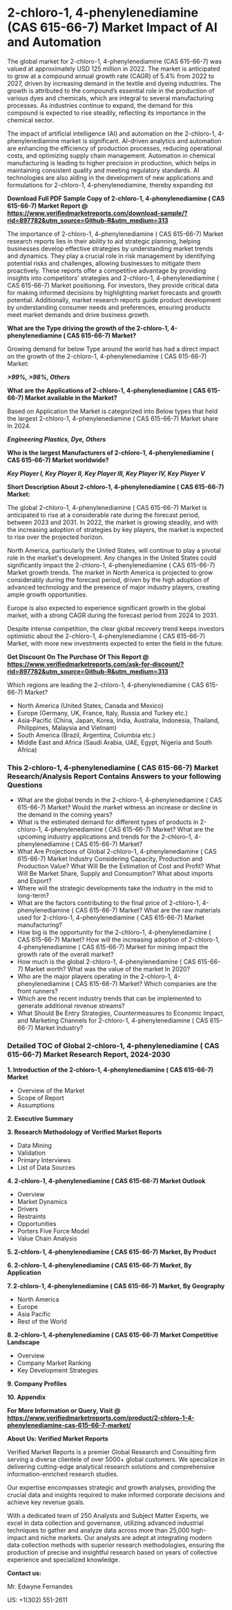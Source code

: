 <meta name="title" content="Global 2-chloro-1, 4-phenylenediamine (CAS 615-66-7) Market Impact of AI and Automation"><meta name="description" content="The global market for 2-chloro-1, 4-phenylenediamine (CAS 615-66-7) was valued at approximately USD 125 million in 2022. The market is anticipated to grow at a compoun"><meta name="title" content="2-chloro-1, 4-phenylenediamine (CAS 615-66-7) Market Size, Share, Scope, Trends, Growth, Opportunities, Analysis, Forecast"><h1>2-chloro-1, 4-phenylenediamine (CAS 615-66-7) Market Impact of AI and Automation</h1><p>The global market for 2-chloro-1, 4-phenylenediamine (CAS 615-66-7) was valued at approximately USD 125 million in 2022. The market is anticipated to grow at a compound annual growth rate (CAGR) of 5.4% from 2022 to 2027, driven by increasing demand in the textile and dyeing industries. The growth is attributed to the compound’s essential role in the production of various dyes and chemicals, which are integral to several manufacturing processes. As industries continue to expand, the demand for this compound is expected to rise steadily, reflecting its importance in the chemical sector.</p><p>The impact of artificial intelligence (AI) and automation on the 2-chloro-1, 4-phenylenediamine market is significant. AI-driven analytics and automation are enhancing the efficiency of production processes, reducing operational costs, and optimizing supply chain management. Automation in chemical manufacturing is leading to higher precision in production, which helps in maintaining consistent quality and meeting regulatory standards. AI technologies are also aiding in the development of new applications and formulations for 2-chloro-1, 4-phenylenediamine, thereby expanding itst</p><p id="" class=""><strong>Download Full PDF Sample Copy of 2-chloro-1, 4-phenylenediamine ( CAS 615-66-7) Market Report @ <a href="https://www.verifiedmarketreports.com/download-sample/?rid=897782&utm_source=Github-R&utm_medium=313" target="_blank">https://www.verifiedmarketreports.com/download-sample/?rid=897782&utm_source=Github-R&utm_medium=313</a></strong></p><p>The importance of&nbsp;2-chloro-1, 4-phenylenediamine ( CAS 615-66-7) Market research reports lies in their ability to aid strategic planning, helping businesses develop effective strategies by understanding market trends and dynamics. They play a crucial role in risk management by identifying potential risks and challenges, allowing businesses to mitigate them proactively. These reports offer a competitive advantage by providing insights into competitors' strategies and 2-chloro-1, 4-phenylenediamine ( CAS 615-66-7) Market positioning. For investors, they provide critical data for making informed decisions by highlighting market forecasts and growth potential. Additionally, market research reports guide product development by understanding consumer needs and preferences, ensuring products meet market demands and drive business growth.</p><p><strong>What are the&nbsp;Type driving the growth of the 2-chloro-1, 4-phenylenediamine ( CAS 615-66-7) Market?</strong></p><p id="" class="">Growing demand for below Type around the world has had a direct impact on the growth of the 2-chloro-1, 4-phenylenediamine ( CAS 615-66-7) Market:</p><em><strong>>99%, >98%, Others</strong></em></p><strong>What are the&nbsp;Applications&nbsp;of 2-chloro-1, 4-phenylenediamine ( CAS 615-66-7) Market available in the Market?</strong></p><p id="" class="">Based on Application the Market is categorized into Below types that held the largest 2-chloro-1, 4-phenylenediamine ( CAS 615-66-7) Market share In 2024.</p><em><strong>Engineering Plastics, Dye, Others</strong></em></p><strong>Who is the largest Manufacturers of 2-chloro-1, 4-phenylenediamine ( CAS 615-66-7) Market worldwide?</strong></p><p><em><strong>Key Player I, Key Player II, Key Player III, Key Player IV, Key Player V</strong></em></p><p id="" class=""><strong>Short Description About 2-chloro-1, 4-phenylenediamine ( CAS 615-66-7) Market:</strong></p><p>The global 2-chloro-1, 4-phenylenediamine ( CAS 615-66-7) Market is anticipated to rise at a considerable rate during the forecast period, between 2023 and 2031. In 2022, the market is growing steadily, and with the increasing adoption of strategies by key players, the market is expected to rise over the projected horizon.</p><p>North America, particularly the United States, will continue to play a pivotal role in the market's development. Any changes in the United States could significantly impact the 2-chloro-1, 4-phenylenediamine ( CAS 615-66-7) Market growth trends. The market in North America is projected to grow considerably during the forecast period, driven by the high adoption of advanced technology and the presence of major industry players, creating ample growth opportunities.</p><p>Europe is also expected to experience significant growth in the global market, with a strong CAGR during the forecast period from 2024 to 2031.</p><p>Despite intense competition, the clear global recovery trend keeps investors optimistic about the 2-chloro-1, 4-phenylenediamine ( CAS 615-66-7) Market, with more new investments expected to enter the field in the future.</p><p id="" class=""><strong>Get Discount On The Purchase Of This Report @ <a href="https://www.verifiedmarketreports.com/ask-for-discount/?rid=897782&utm_source=Github-R&utm_medium=313" target="_blank">https://www.verifiedmarketreports.com/ask-for-discount/?rid=897782&utm_source=Github-R&utm_medium=313</a></strong></p>Which regions are leading the 2-chloro-1, 4-phenylenediamine ( CAS 615-66-7) Market?</p><ul><li>North America (United States, Canada and Mexico)</li><li>Europe (Germany, UK, France, Italy, Russia and Turkey etc.)</li><li>Asia-Pacific (China, Japan, Korea, India, Australia, Indonesia, Thailand, Philippines, Malaysia and Vietnam)</li><li>South America (Brazil, Argentina, Columbia etc.)</li><li>Middle East and Africa (Saudi Arabia, UAE, Egypt, Nigeria and South Africa)</li></ul><h3 id="" class="">This 2-chloro-1, 4-phenylenediamine ( CAS 615-66-7) Market Research/Analysis Report Contains Answers to your following Questions</h3><ul><li>What are the global trends in the 2-chloro-1, 4-phenylenediamine ( CAS 615-66-7) Market? Would the market witness an increase or decline in the demand in the coming years?</li><li>What is the estimated demand for different types of products in 2-chloro-1, 4-phenylenediamine ( CAS 615-66-7) Market? What are the upcoming industry applications and trends for the 2-chloro-1, 4-phenylenediamine ( CAS 615-66-7) Market?</li><li>What Are Projections of Global 2-chloro-1, 4-phenylenediamine ( CAS 615-66-7) Market Industry Considering Capacity, Production and Production Value? What Will Be the Estimation of Cost and Profit? What Will Be Market Share, Supply and Consumption? What about imports and Export?</li><li>Where will the strategic developments take the industry in the mid to long-term?</li><li>What are the factors contributing to the final price of 2-chloro-1, 4-phenylenediamine ( CAS 615-66-7) Market? What are the raw materials used for 2-chloro-1, 4-phenylenediamine ( CAS 615-66-7) Market manufacturing?</li><li>How big is the opportunity for the 2-chloro-1, 4-phenylenediamine ( CAS 615-66-7) Market? How will the increasing adoption of 2-chloro-1, 4-phenylenediamine ( CAS 615-66-7) Market for mining impact the growth rate of the overall market?</li><li>How much is the global 2-chloro-1, 4-phenylenediamine ( CAS 615-66-7) Market worth? What was the value of the market In 2020?</li><li>Who are the major players operating in the 2-chloro-1, 4-phenylenediamine ( CAS 615-66-7) Market? Which companies are the front runners?</li><li>Which are the recent industry trends that can be implemented to generate additional revenue streams?</li><li>What Should Be Entry Strategies, Countermeasures to Economic Impact, and Marketing Channels for 2-chloro-1, 4-phenylenediamine ( CAS 615-66-7) Market Industry?</li></ul><h3 id="" class="">Detailed TOC of Global 2-chloro-1, 4-phenylenediamine ( CAS 615-66-7) Market Research Report, 2024-2030</h3><p id="" class=""><strong>1. Introduction of the 2-chloro-1, 4-phenylenediamine ( CAS 615-66-7) Market</strong></p><ul><li>Overview of the Market</li><li>Scope of Report</li><li>Assumptions</li></ul><p id="" class=""><strong>2. Executive Summary</strong></p><p id="" class=""><strong>3. Research Methodology of Verified Market Reports</strong></p><ul><li>Data Mining</li><li>Validation</li><li>Primary Interviews</li><li>List of Data Sources</li></ul><p id="" class=""><strong>4. 2-chloro-1, 4-phenylenediamine ( CAS 615-66-7) Market Outlook</strong></p><ul><li>Overview</li><li>Market Dynamics</li><li>Drivers</li><li>Restraints</li><li>Opportunities</li><li>Porters Five Force Model</li><li>Value Chain Analysis</li></ul><p id="" class=""><strong>5. 2-chloro-1, 4-phenylenediamine ( CAS 615-66-7) Market, By Product</strong></p><p id="" class=""><strong>6. 2-chloro-1, 4-phenylenediamine ( CAS 615-66-7) Market, By Application</strong></p><p id="" class=""><strong>7. 2-chloro-1, 4-phenylenediamine ( CAS 615-66-7) Market, By Geography</strong></p><ul><li>North America</li><li>Europe</li><li>Asia Pacific</li><li>Rest of the World</li></ul><p id="" class=""><strong>8. 2-chloro-1, 4-phenylenediamine ( CAS 615-66-7) Market Competitive Landscape</strong></p><ul><li>Overview</li><li>Company Market Ranking</li><li>Key Development Strategies</li></ul><p id="" class=""><strong>9. Company Profiles</strong></p><p id="" class=""><strong>10. Appendix</strong></p><p id="" class=""><strong>For More Information or Query, Visit @ <a href="https://www.verifiedmarketreports.com/product/2-chloro-1-4-phenylenediamine-cas-615-66-7-market/" target="_blank">https://www.verifiedmarketreports.com/product/2-chloro-1-4-phenylenediamine-cas-615-66-7-market/</a></strong></p><p id="" class=""><strong>About Us: Verified Market Reports</strong></p><p id="" class="">Verified Market Reports is a premier Global Research and Consulting firm serving a diverse clientele of over 5000+ global customers. We specialize in delivering cutting-edge analytical research solutions and comprehensive information-enriched research studies.</p><p id="" class="">Our expertise encompasses strategic and growth analyses, providing the crucial data and insights required to make informed corporate decisions and achieve key revenue goals.</p><p id="" class="">With a dedicated team of 250 Analysts and Subject Matter Experts, we excel in data collection and governance, utilizing advanced industrial techniques to gather and analyze data across more than 25,000 high-impact and niche markets. Our analysts are adept at integrating modern data collection methods with superior research methodologies, ensuring the production of precise and insightful research based on years of collective experience and specialized knowledge.</p><p id="" class=""><strong>Contact us:</strong></p><p id="" class="">Mr. Edwyne Fernandes</p><p id="" class="">US: +1(302) 551-2611</p>